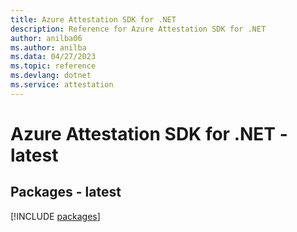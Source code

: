 ```yaml
---
title: Azure Attestation SDK for .NET
description: Reference for Azure Attestation SDK for .NET
author: anilba06
ms.author: anilba
ms.data: 04/27/2023
ms.topic: reference
ms.devlang: dotnet
ms.service: attestation
---
```

# Azure Attestation SDK for .NET - latest
## Packages - latest
[!INCLUDE [packages](attestation-index.md)]